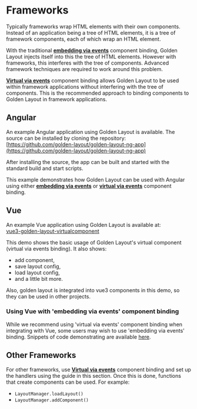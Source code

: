 # Frameworks

Typically frameworks wrap HTML elements with their own components. Instead of an application being a tree of HTML elements, it is a tree of framework components, each of which wrap an HTML element.

With the traditional [**embedding via events**](../binding-components/index.md#embedding-via-events) component binding, Golden Layout injects itself into this the tree of HTML elements. However with frameworks, this interferes with the tree of components. Advanced framework techniques are required to work around this problem.

[**Virtual via events**](../binding-components/index.md#virtual-via-events) component binding allows Golden Layout to be used within framework applications without interfering with the tree of components. This is the recommended approach to binding components to Golden Layout in framework applications.

## Angular

An example Angular application using Golden Layout is available.  The source can be installed by cloning the repository:\
[https://github.com/golden-layout/golden-layout-ng-app](https://github.com/golden-layout/golden-layout-ng-app)

After installing the source, the app can be built and started with the standard build and start scripts.

This example demonstrates how Golden Layout can be used with Angular using either [**embedding via events**](../binding-components/index.md#embedding-via-events) or [**virtual via events**](../binding-components/index.md#virtual-via-events) component binding.

## Vue

An example Vue application using Golden Layout is available at:\
[vue3-golden-layout-virtualcomponent](https://github.com/chyj4747/vue3-golden-layout-virtualcomponent)

This demo shows the basic usage of Golden Layout's virtual component (virtual via events binding). It also shows:
* add component,
* save layout config,
* load layout config,
* and a little bit more.

Also, golden layout is integrated into vue3 components in this demo, so they can be used in other projects.

### Using Vue with 'embedding via events' component binding

While we recommend using 'virtual via events' component binding when integrating with Vue, some users may wish to use 'embedding via events' binding. Snippets of code demonstrating are available [here](./vue/embedding-via-events.md).


## Other Frameworks

For other frameworks, use [**Virtual via events**](../binding-components/index.md#virtual-via-events) component binding and set up the handlers using the guide in this section. Once this is done, functions that create components can be used.  For example:

* `LayoutManager.loadLayout()`
* `LayoutManager.addComponent()`
